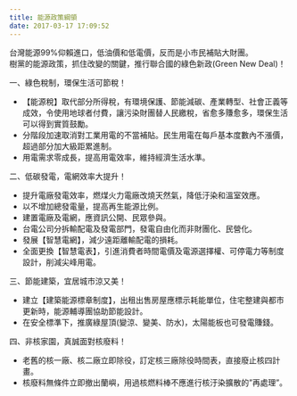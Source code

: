 ```yaml
---
title: 能源政策綱領
date: 2017-03-17 17:09:52
---
```


台灣能源99%仰賴進口，低油價和低電價，反而是小市民補貼大財團。  
樹黨的能源政策，抓住改變的關鍵，推行聯合國的綠色新政(Green New Deal)！

一、綠色稅制，環保生活可節稅！

* 【能源稅】取代部分所得稅，有環境保護、節能減碳、產業轉型、社會正義等成效，令使用地球者付費，讓污染財團替人民繳稅，省愈多賺愈多，環保生活可以得到實質鼓勵。  
* 分階段加速取消對工業用電的不當補貼。民生用電在每戶基本度數內不漲價，超過部分加大級距累進制。  
* 用電需求零成長，提高用電效率，維持經濟生活水準。

二、低碳發電，電網效率大提升！

* 提升電廠發電效率，燃煤火力電廠改燒天然氣，降低汙染和溫室效應。
* 以不增加總發電量，提高再生能源比例。
* 建置電廠及電網，應資訊公開、民眾參與。
* 台電公司分拆輸配電及發電部門，發電自由化而非財團化、民營化。
* 發展【智慧電網】，減少遠距離輸配電的損耗。
* 全面更換【智慧電表】，引進消費者時間電價及電源選擇權、可停電力等制度設計，削減尖峰用電。

三、節能建築，宜居城市涼又美！

* 建立【建築能源標章制度】，出租出售房屋應標示耗能單位，住宅整建與都市更新時，能源輔導團協助節能設計。
* 在安全標準下，推廣綠屋頂(變涼、變美、防水)，太陽能板也可發電賺錢。

四、非核家園，真誠面對核廢料！

* 老舊的核一廠、核二廠立即除役，訂定核三廠除役時間表，直接廢止核四計畫。
* 核廢料無條件立即撤出蘭嶼，用過核燃料棒不應進行核汙染擴散的”再處理”。
